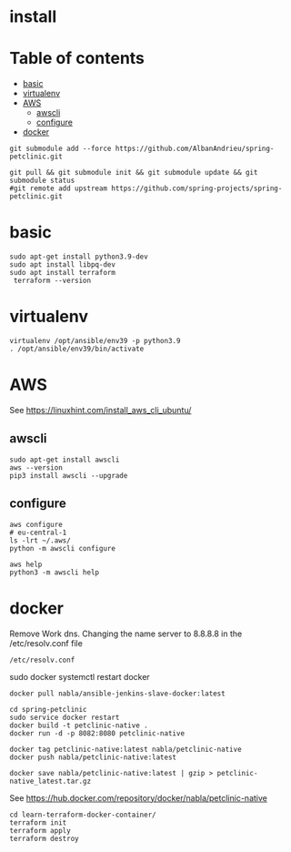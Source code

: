# install

# Table of contents

<!-- toc -->

- [basic](#basic)
- [virtualenv](#virtualenv)
- [AWS](#aws)
  * [awscli](#awscli)
  * [configure](#configure)
- [docker](#docker)

<!-- tocstop -->

```
git submodule add --force https://github.com/AlbanAndrieu/spring-petclinic.git

git pull && git submodule init && git submodule update && git submodule status
#git remote add upstream https://github.com/spring-projects/spring-petclinic.git
```

# basic

```shell
sudo apt-get install python3.9-dev
sudo apt install libpq-dev
sudo apt install terraform
 terraform --version
```

# virtualenv

```shell
virtualenv /opt/ansible/env39 -p python3.9
. /opt/ansible/env39/bin/activate
```

# AWS

See https://linuxhint.com/install_aws_cli_ubuntu/

## awscli

```shell
sudo apt-get install awscli
aws --version
pip3 install awscli --upgrade
```

## configure

```shell
aws configure
# eu-central-1
ls -lrt ~/.aws/
python -m awscli configure
```

```shell
aws help
python3 -m awscli help
```

# docker

Remove Work dns.
Changing the name server to 8.8.8.8 in the /etc/resolv.conf file

```shell
/etc/resolv.conf
```

sudo docker systemctl restart docker

```shell
docker pull nabla/ansible-jenkins-slave-docker:latest
```

```shell
cd spring-petclinic
sudo service docker restart
docker build -t petclinic-native .
docker run -d -p 8082:8080 petclinic-native

docker tag petclinic-native:latest nabla/petclinic-native
docker push nabla/petclinic-native:latest

docker save nabla/petclinic-native:latest | gzip > petclinic-native_latest.tar.gz

```




See https://hub.docker.com/repository/docker/nabla/petclinic-native

```shell
cd learn-terraform-docker-container/
terraform init
terraform apply
terraform destroy
```
